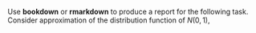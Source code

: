 Use **bookdown** or **rmarkdown** to produce a report for the following task. 
Consider approximation of the distribution function of $N(0, 1)$,
